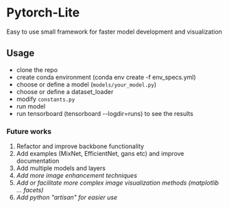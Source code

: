 # Pytorch-Lite
Easy to use small framework for faster model development and visualization 


## Usage
 - clone the repo
 - create conda environment (conda env create -f env_specs.yml)
 - choose or define a model (`models/your_model.py`)
 - choose or define a dataset_loader
 - modify `constants.py`
 - run model 
 - run tensorboard (tensorboard --logdir=runs) to see the results

### Future works

 1. Refactor and improve backbone functionality
 2. Add examples (MixNet, EfficientNet, gans etc) and improve documentation
 3. Add multiple models and layers
 5. *Add more image enhancement techniques*
 6. *Add or facilitate more complex image visualization methods (matplotlib ... facets)*
 7. *Add python "artisan" for easier use* 
